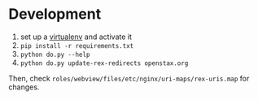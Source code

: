 # Development

1. set up a [virtualenv](https://virtualenv.readthedocs.org/en/latest/) and activate it
1. `pip install -r requirements.txt`
1. `python do.py --help`
1. `python do.py update-rex-redirects openstax.org`


Then, check `roles/webview/files/etc/nginx/uri-maps/rex-uris.map` for changes.
